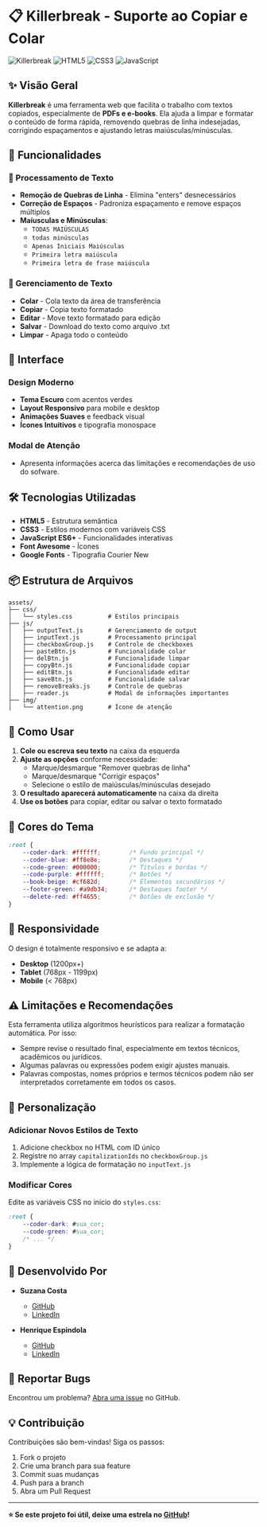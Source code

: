 # 📋 Killerbreak - Suporte ao Copiar e Colar

![Killerbreak](https://img.shields.io/badge/Version-1.0.0-green.svg)
![HTML5](https://img.shields.io/badge/HTML5-E34F26?logo=html5&logoColor=white)
![CSS3](https://img.shields.io/badge/CSS3-1572B6?logo=css3&logoColor=white)
![JavaScript](https://img.shields.io/badge/JavaScript-F7DF1E?logo=javascript&logoColor=black)

## ✨ Visão Geral

**Killerbreak** é uma ferramenta web que facilita o trabalho com textos copiados, especialmente de **PDFs e e-books**.
Ela ajuda a limpar e formatar o conteúdo de forma rápida, removendo quebras de linha indesejadas, corrigindo espaçamentos e ajustando letras maiúsculas/minúsculas.

## 🚀 Funcionalidades

### 🔧 Processamento de Texto
- **Remoção de Quebras de Linha** - Elimina "enters" desnecessários
- **Correção de Espaços** - Padroniza espaçamento e remove espaços múltiplos
- **Maíusculas e Minúsculas**:
  - `TODAS MAIÚSCULAS`
  - `todas minúsculas`
  - `Apenas Iniciais Maiúsculas`
  - `Primeira letra maiúscula`
  - `Primeira letra de frase maiúscula`

### 💾 Gerenciamento de Texto
- **Colar** - Cola texto da área de transferência
- **Copiar** - Copia texto formatado
- **Editar** - Move texto formatado para edição
- **Salvar** - Download do texto como arquivo .txt
- **Limpar** - Apaga todo o conteúdo

## 🎨 Interface

### Design Moderno
- **Tema Escuro** com acentos verdes
- **Layout Responsivo** para mobile e desktop
- **Animações Suaves** e feedback visual
- **Ícones Intuitivos** e tipografia monospace

### Modal de Atenção
- Apresenta informações acerca das limitações e recomendações de uso do sofware.

## 🛠️ Tecnologias Utilizadas

- **HTML5** - Estrutura semântica
- **CSS3** - Estilos modernos com variáveis CSS
- **JavaScript ES6+** - Funcionalidades interativas
- **Font Awesome** - Ícones
- **Google Fonts** - Tipografia Courier New

## 📦 Estrutura de Arquivos

```
assets/
├── css/
│   └── styles.css          # Estilos principais
├── js/
│   ├── outputText.js       # Gerenciamento de output
│   ├── inputText.js        # Processamento principal
│   ├── checkboxGroup.js    # Controle de checkboxes
│   ├── pasteBtn.js         # Funcionalidade colar
│   ├── delBtn.js           # Funcionalidade limpar
│   ├── copyBtn.js          # Funcionalidade copiar
│   ├── editBtn.js          # Funcionalidade editar
│   ├── saveBtn.js          # Funcionalidade salvar
│   ├── removeBreaks.js     # Controle de quebras
│   ├── reader.js           # Modal de informações importantes
├── img/
│   └── attention.png       # Ícone de atenção
```

## 🎯 Como Usar

1. **Cole ou escreva seu texto** na caixa da esquerda
2. **Ajuste as opções** conforme necessidade:
   - Marque/desmarque "Remover quebras de linha"
   - Marque/desmarque "Corrigir espaços"  
   - Selecione o estilo de maiúsculas/minúsculas desejado
3. **O resultado aparecerá automaticamente** na caixa da direita
4. **Use os botões** para copiar, editar ou salvar o texto formatado

## 🌈 Cores do Tema

```css
:root {
    --coder-dark: #ffffff;        /* Fundo principal */
    --coder-blue: #ff8e8e;        /* Destaques */
    --code-green: #000000;        /* Títulos e bordas */
    --code-purple: #ffffff;       /* Botões */
    --book-beige: #cf682d;        /* Elementos secundários */
    --footer-green: #a9db34;      /* Destaques footer */
    --delete-red: #ff4655;        /* Botões de exclusão */
}
```

## 📱 Responsividade

O design é totalmente responsivo e se adapta a:
- **Desktop** (1200px+)
- **Tablet** (768px - 1199px)  
- **Mobile** (< 768px)

## ⚠️ Limitações e Recomendações

Esta ferramenta utiliza algoritmos heurísticos para realizar a formatação automática.
Por isso:
- Sempre revise o resultado final, especialmente em textos técnicos, acadêmicos ou jurídicos.
- Algumas palavras ou expressões podem exigir ajustes manuais.
- Palavras compostas, nomes próprios e termos técnicos podem não ser interpretados corretamente em todos os casos.

## 🔧 Personalização

### Adicionar Novos Estilos de Texto
1. Adicione checkbox no HTML com ID único
2. Registre no array `capitalizationIds` no `checkboxGroup.js`
3. Implemente a lógica de formatação no `inputText.js`

### Modificar Cores
Edite as variáveis CSS no início do `styles.css`:

```css
:root {
    --coder-dark: #sua_cor;
    --code-green: #sua_cor;
    /* ... */
}
```

## 👥 Desenvolvido Por

- **Suzana Costa** 
  - [GitHub](https://github.com/suzi19)
  - [LinkedIn](https://www.linkedin.com/in/suzana-costa-5465b4272/)

- **Henrique Espindola**
  - [GitHub](https://github.com/henrixpindola) 
  - [LinkedIn](https://www.linkedin.com/in/henrique-espindola-500409256)

## 🐛 Reportar Bugs

Encontrou um problema? [Abra uma issue](https://github.com/henrixpindola/killerbreak/issues) no GitHub.

## 💡 Contribuição

Contribuições são bem-vindas! Siga os passos:
1. Fork o projeto
2. Crie uma branch para sua feature
3. Commit suas mudanças
4. Push para a branch
5. Abra um Pull Request

---

**⭐ Se este projeto foi útil, deixe uma estrela no [GitHub](https://github.com/henrixpindola/killerbreak)!**
